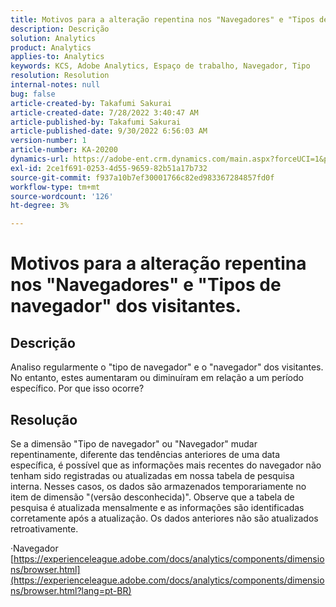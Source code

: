 ```yaml
---
title: Motivos para a alteração repentina nos "Navegadores" e "Tipos de navegador" dos visitantes.
description: Descrição
solution: Analytics
product: Analytics
applies-to: Analytics
keywords: KCS, Adobe Analytics, Espaço de trabalho, Navegador, Tipo
resolution: Resolution
internal-notes: null
bug: false
article-created-by: Takafumi Sakurai
article-created-date: 7/28/2022 3:40:47 AM
article-published-by: Takafumi Sakurai
article-published-date: 9/30/2022 6:56:03 AM
version-number: 1
article-number: KA-20200
dynamics-url: https://adobe-ent.crm.dynamics.com/main.aspx?forceUCI=1&pagetype=entityrecord&etn=knowledgearticle&id=7338840c-270e-ed11-82e5-000d3a379369
exl-id: 2ce1f691-0253-4d55-9659-82b51a17b732
source-git-commit: f937a10b7ef30001766c82ed983367284857fd0f
workflow-type: tm+mt
source-wordcount: '126'
ht-degree: 3%

---
```


# Motivos para a alteração repentina nos &quot;Navegadores&quot; e &quot;Tipos de navegador&quot; dos visitantes.

## Descrição

Analiso regularmente o &quot;tipo de navegador&quot; e o &quot;navegador&quot; dos visitantes. No entanto, estes aumentaram ou diminuíram em relação a um período específico. Por que isso ocorre?

## Resolução


Se a dimensão &quot;Tipo de navegador&quot; ou &quot;Navegador&quot; mudar repentinamente, diferente das tendências anteriores de uma data específica, é possível que as informações mais recentes do navegador não tenham sido registradas ou atualizadas em nossa tabela de pesquisa interna. Nesses casos, os dados são armazenados temporariamente no item de dimensão &quot;(versão desconhecida)&quot;. Observe que a tabela de pesquisa é atualizada mensalmente e as informações são identificadas corretamente após a atualização. Os dados anteriores não são atualizados retroativamente.

·Navegador
[https://experienceleague.adobe.com/docs/analytics/components/dimensions/browser.html](https://experienceleague.adobe.com/docs/analytics/components/dimensions/browser.html?lang=pt-BR)

